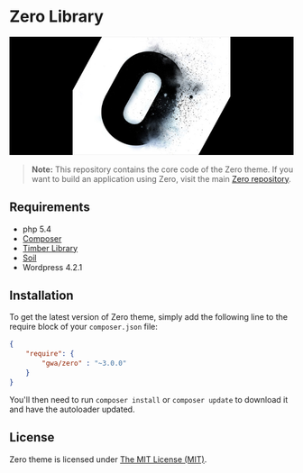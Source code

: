 # Zero Library

![Zero](https://github.com/gwa/zero/blob/master/zero-header.jpg)

> **Note:** This repository contains the core code of the Zero theme. If you want to build an application using Zero, visit the main [Zero repository](https://github.com/gwa/zero).

## Requirements

* php 5.4
* [Composer](https://getcomposer.org/)
* [Timber Library](http://upstatement.com/timber/)
* [Soil](https://github.com/roots/soil)
* Wordpress 4.2.1

## Installation

To get the latest version of Zero theme, simply add the following line to the require block of your `composer.json` file:

~~~json
{
    "require": {
        "gwa/zero" : "~3.0.0"
    }
}
~~~

You'll then need to run `composer install` or `composer update` to download it and have the autoloader updated.

## License
Zero theme is licensed under [The MIT License (MIT)](https://github.com/gwa/zero/blob/master/LICENSE).